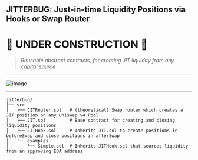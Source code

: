 ## JITTERBUG: Just-in-time Liquidity Positions via Hooks or Swap Router

# :construction: UNDER CONSTRUCTION :construction: 

> *Reusable abstract contracts, for creating JIT liquidity from any capital source*

---

![image](https://github.com/user-attachments/assets/9fcedd69-758c-4f0b-9895-ed7d6e824115)

---

```
jitterbug/
├── src
│   ├── JITRouter.sol   # (theoretical) Swap router which creates a JIT position on any Uniswap v4 Pool
│   ├── JIT.sol         # Base contract for creating and closing liquidity positions
│   ├── JITHook.sol     # Inherits JIT.sol to create positions in beforeSwap and close positions in afterSwap
│   └── examples
│       └── Simple.sol  # Inherits JITHook.sol that sources liquidity from an approving EOA address
```
